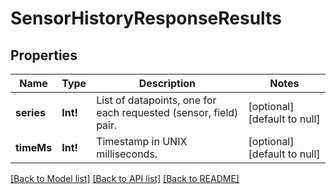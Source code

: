 # SensorHistoryResponseResults

## Properties
Name | Type | Description | Notes
------------ | ------------- | ------------- | -------------
**series** | **Int!** | List of datapoints, one for each requested (sensor, field) pair. | [optional] [default to null]
**timeMs** | **Int!** | Timestamp in UNIX milliseconds. | [optional] [default to null]

[[Back to Model list]](../README.md#documentation-for-models) [[Back to API list]](../README.md#documentation-for-api-endpoints) [[Back to README]](../README.md)


